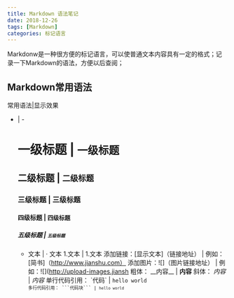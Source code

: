 ```yaml
---
title: Markdown 语法笔记
date: 2018-12-26
tags: [Markdown]
categories: 标记语言
---
```

Markdonw是一种很方便的标记语言，可以使普通文本内容具有一定的格式；记录一下Markdown的语法，方便以后查阅；

## Markdown常用语法

常用语法|显示效果
 - | -
	# 一级标题    	|   	<strong><font size="5">一级标题</font></strong>
	## 二级标题   	|   	<strong><font size="4">二级标题</font></strong>
	### 三级标题  	|	 	<strong><font size="3">三级标题</font></strong>
	#### 四级标题 	|	 	<strong><font size="2">四级标题</font></strong>
	##### 五级标题	|		<strong><font size="1">五级标题</font></strong>
	- 文本			|		· 文本
	1.文本 			|		1.文本
	添加链接：[显示文本]（链接地址）	|	例如：[简书]（http://www.jianshu.com）
	添加图片：![]（图片链接地址）		|	例如：![](http://upload-images.jiansh
	粗体： \_\_内容\_\_		|		<strong>内容</strong>
	斜体： _内容_			|		<em>内容</em>
	单行代码引用： \`代码\`	|		<code>hello world<code>
	多行代码引用： \`\`\`代码块\`\`\` 	|	<code>hello world</code>
	

 